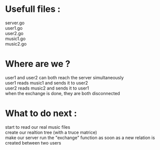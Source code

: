
# Usefull files : 
server.go  
user1.go  
user2.go  
music1.go  
music2.go  

# Where are we ? 
user1 and user2 can both reach the server simultaneously  
user1 reads music1 and sends it to user2  
user2 reads music2 and sends it to user1  
when the exchange is done, they are both disconnected  

# What to do next :
start to read our real music files  
create our realtion tree (with a truce matrice)  
make our server run the "exchange" function as soon as a new relation is created between two users  
